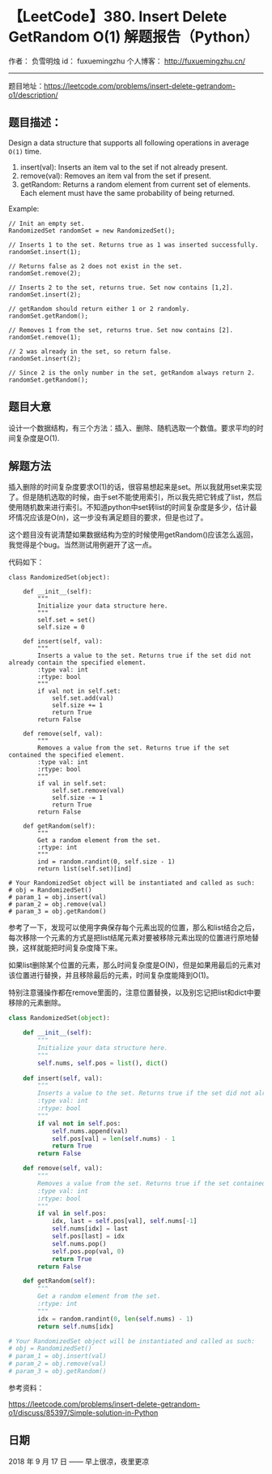 # 【LeetCode】380. Insert Delete GetRandom O(1) 解题报告（Python）

作者： 		负雪明烛 
id：				fuxuemingzhu
个人博客：	http://fuxuemingzhu.cn/

---

题目地址：https://leetcode.com/problems/insert-delete-getrandom-o1/description/

## 题目描述：

Design a data structure that supports all following operations in average ``O(1)`` time.

1. insert(val): Inserts an item val to the set if not already present.
1. remove(val): Removes an item val from the set if present.
1. getRandom: Returns a random element from current set of elements. Each element must have the same probability of being returned.

Example:

    // Init an empty set.
    RandomizedSet randomSet = new RandomizedSet();
    
    // Inserts 1 to the set. Returns true as 1 was inserted successfully.
    randomSet.insert(1);
    
    // Returns false as 2 does not exist in the set.
    randomSet.remove(2);
    
    // Inserts 2 to the set, returns true. Set now contains [1,2].
    randomSet.insert(2);
    
    // getRandom should return either 1 or 2 randomly.
    randomSet.getRandom();
    
    // Removes 1 from the set, returns true. Set now contains [2].
    randomSet.remove(1);
    
    // 2 was already in the set, so return false.
    randomSet.insert(2);
    
    // Since 2 is the only number in the set, getRandom always return 2.
    randomSet.getRandom();


## 题目大意

设计一个数据结构，有三个方法：插入、删除、随机选取一个数值。要求平均的时间复杂度是O(1).

## 解题方法

插入删除的时间复杂度要求O(1)的话，很容易想起来是set。所以我就用set来实现了。但是随机选取的时候，由于set不能使用索引，所以我先把它转成了list，然后使用随机数来进行索引。不知道python中set转list的时间复杂度是多少，估计最坏情况应该是O(n)，这一步没有满足题目的要求，但是也过了。

这个题目没有说清楚如果数据结构为空的时候使用getRandom()应该怎么返回，我觉得是个bug。当然测试用例避开了这一点。

代码如下：

```python3
class RandomizedSet(object):

    def __init__(self):
        """
        Initialize your data structure here.
        """
        self.set = set()
        self.size = 0

    def insert(self, val):
        """
        Inserts a value to the set. Returns true if the set did not already contain the specified element.
        :type val: int
        :rtype: bool
        """
        if val not in self.set:
            self.set.add(val)
            self.size += 1
            return True
        return False

    def remove(self, val):
        """
        Removes a value from the set. Returns true if the set contained the specified element.
        :type val: int
        :rtype: bool
        """
        if val in self.set:
            self.set.remove(val)
            self.size -= 1
            return True
        return False

    def getRandom(self):
        """
        Get a random element from the set.
        :rtype: int
        """
        ind = random.randint(0, self.size - 1)
        return list(self.set)[ind]

# Your RandomizedSet object will be instantiated and called as such:
# obj = RandomizedSet()
# param_1 = obj.insert(val)
# param_2 = obj.remove(val)
# param_3 = obj.getRandom()
```

参考了一下，发现可以使用字典保存每个元素出现的位置，那么和list结合之后，每次移除一个元素的方式是把list结尾元素对要被移除元素出现的位置进行原地替换，这样就能把时间复杂度降下来。

如果list删除某个位置的元素，那么时间复杂度是O(N)，但是如果用最后的元素对该位置进行替换，并且移除最后的元素，时间复杂度能降到O(1)。

特别注意骚操作都在remove里面的，注意位置替换，以及别忘记把list和dict中要移除的元素删除。

```python
class RandomizedSet(object):

    def __init__(self):
        """
        Initialize your data structure here.
        """
        self.nums, self.pos = list(), dict()
        
    def insert(self, val):
        """
        Inserts a value to the set. Returns true if the set did not already contain the specified element.
        :type val: int
        :rtype: bool
        """
        if val not in self.pos:
            self.nums.append(val)
            self.pos[val] = len(self.nums) - 1
            return True
        return False

    def remove(self, val):
        """
        Removes a value from the set. Returns true if the set contained the specified element.
        :type val: int
        :rtype: bool
        """
        if val in self.pos:
            idx, last = self.pos[val], self.nums[-1]
            self.nums[idx] = last
            self.pos[last] = idx
            self.nums.pop()
            self.pos.pop(val, 0)
            return True
        return False

    def getRandom(self):
        """
        Get a random element from the set.
        :rtype: int
        """
        idx = random.randint(0, len(self.nums) - 1)
        return self.nums[idx]

# Your RandomizedSet object will be instantiated and called as such:
# obj = RandomizedSet()
# param_1 = obj.insert(val)
# param_2 = obj.remove(val)
# param_3 = obj.getRandom()
```

参考资料：

https://leetcode.com/problems/insert-delete-getrandom-o1/discuss/85397/Simple-solution-in-Python

## 日期

2018 年 9 月 17 日 —— 早上很凉，夜里更凉